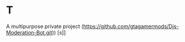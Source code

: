 # T

A multipurpose private project
(https://github.com/gtagamermods/Djs-Moderation-Bot.git))
[s]] 
